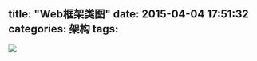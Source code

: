 title: "Web框架类图"
date: 2015-04-04 17:51:32
categories: 架构
tags:
---


![](/img/Web-Class-Diagram.png)